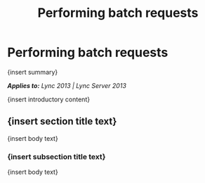 ﻿---
title: Performing batch requests
TOCTitle: Performing batch requests
ms:assetid: 27112e8c-e27b-4d51-b0db-3e50c929163a
ms:mtpsurl: https://msdn.microsoft.com/en-us/library/Dn775154(v=office.15)
ms:contentKeyID: 62626128
ms.date: 07/25/2014
mtps_version: v=office.15
---

# Performing batch requests

{insert summary}

_**Applies to:** Lync 2013 | Lync Server 2013_

{insert introductory content}

## {insert section title text}

{insert body text}

### {insert subsection title text}

{insert body text}

